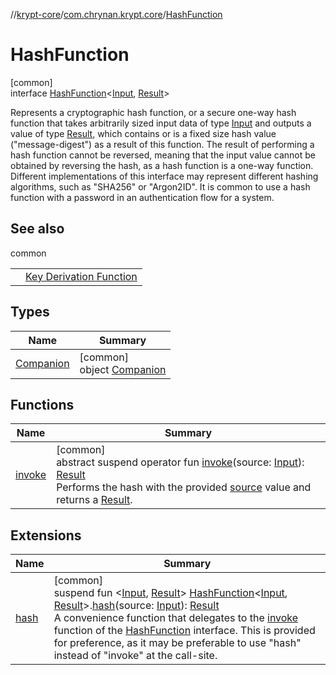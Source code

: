 //[krypt-core](../../../index.md)/[com.chrynan.krypt.core](../index.md)/[HashFunction](index.md)

# HashFunction

[common]\
interface [HashFunction](index.md)&lt;[Input](index.md), [Result](index.md)&gt;

Represents a cryptographic hash function, or a secure one-way hash function that takes arbitrarily sized input data of type [Input](index.md) and outputs a value of type [Result](index.md), which contains or is a fixed size hash value ("message-digest") as a result of this function. The result of performing a hash function cannot be reversed, meaning that the input value cannot be obtained by reversing the hash, as a hash function is a one-way function. Different implementations of this interface may represent different hashing algorithms, such as "SHA256" or "Argon2ID". It is common to use a hash function with a password in an authentication flow for a system.

## See also

common

| | |
|---|---|
|  | [Key Derivation Function](https://en.wikipedia.org/wiki/Key_derivation_function) |

## Types

| Name | Summary |
|---|---|
| [Companion](-companion/index.md) | [common]<br>object [Companion](-companion/index.md) |

## Functions

| Name | Summary |
|---|---|
| [invoke](invoke.md) | [common]<br>abstract suspend operator fun [invoke](invoke.md)(source: [Input](index.md)): [Result](index.md)<br>Performs the hash with the provided [source](invoke.md) value and returns a [Result](index.md). |

## Extensions

| Name | Summary |
|---|---|
| [hash](../hash.md) | [common]<br>suspend fun &lt;[Input](../hash.md), [Result](../hash.md)&gt; [HashFunction](index.md)&lt;[Input](../hash.md), [Result](../hash.md)&gt;.[hash](../hash.md)(source: [Input](../hash.md)): [Result](../hash.md)<br>A convenience function that delegates to the [invoke](../invoke.md) function of the [HashFunction](index.md) interface. This is provided for preference, as it may be preferable to use "hash" instead of "invoke" at the call-site. |
